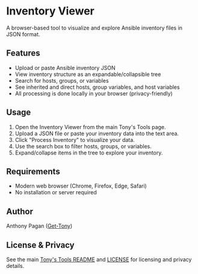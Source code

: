 # Inventory Viewer

A browser-based tool to visualize and explore Ansible inventory files in JSON format.

## Features

- Upload or paste Ansible inventory JSON
- View inventory structure as an expandable/collapsible tree
- Search for hosts, groups, or variables
- See inherited and direct hosts, group variables, and host variables
- All processing is done locally in your browser (privacy-friendly)

## Usage

1. Open the Inventory Viewer from the main Tony's Tools page.
2. Upload a JSON file or paste your inventory data into the text area.
3. Click "Process Inventory" to visualize your data.
4. Use the search box to filter hosts, groups, or variables.
5. Expand/collapse items in the tree to explore your inventory.

## Requirements

- Modern web browser (Chrome, Firefox, Edge, Safari)
- No installation or server required

## Author

Anthony Pagan ([Get-Tony](https://github.com/Get-Tony))

## License & Privacy

See the main [Tony's Tools README](../../README.md) and [LICENSE](../../LICENSE.md) for licensing and privacy details.
